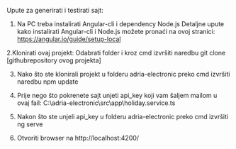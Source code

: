 Upute za generirati i testirati sajt:

1. Na PC treba instalirati Angular-cli i dependency Node.js
Detaljne upute kako instalirati Angular-cli i Node.js možete pronaći na ovoj stranici: https://angular.io/guide/setup-local

2.Klonirati ovaj projekt:
Odabrati folder i kroz cmd izvršiti naredbu git clone [githubrepository ovog projekta]

3. Nako što ste klonirali projekt u folderu adria-electronic preko cmd izvršiti naredbu npm update

4. Prije nego što pokrenete sajt unjeti api_key koji vam šaljem mailom u ovaj fail: C:\adria-electronic\src\app\holiday.service.ts

5. Nakon što ste unjeli api_key u folderu adria-electronic preko cmd izvršiti ng serve

6. Otvoriti browser na http://localhost:4200/



